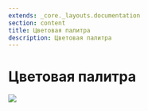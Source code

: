 ```yaml
---
extends: _core._layouts.documentation
section: content
title: Цветовая палитра
description: Цветовая палитра
---
```


# Цветовая палитра

![][image2]

[image2]: /assets/build/img/b64/0a2cc27ec130a1a2.png